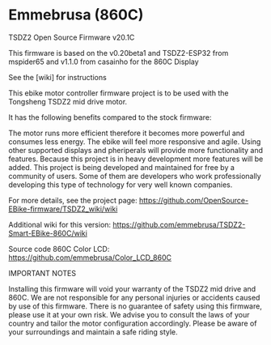 # Emmebrusa (860C)

TSDZ2 Open Source Firmware v20.1C

This firmware is based on the v0.20beta1 and TSDZ2-ESP32 from mspider65 and v1.1.0 from casainho for the 860C Display

See the [wiki] for instructions

This ebike motor controller firmware project is to be used with the Tongsheng TSDZ2 mid drive motor.

It has the following benefits compared to the stock firmware:

The motor runs more efficient therefore it becomes more powerful and consumes less energy.
The ebike will feel more responsive and agile.
Using other supported displays and pheriperals will provide more functionality and features. Because this project is in heavy development more features will be added.
This project is being developed and maintained for free by a community of users. Some of them are developers who work professionally developing this type of technology for very well known companies.

For more details, see the project page: https://github.com/OpenSource-EBike-firmware/TSDZ2_wiki/wiki

Additional wiki for this version: https://github.com/emmebrusa/TSDZ2-Smart-EBike-860C/wiki

Source code 860C Color LCD: https://github.com/emmebrusa/Color_LCD_860C

IMPORTANT NOTES

Installing this firmware will void your warranty of the TSDZ2 mid drive and 860C.
We are not responsible for any personal injuries or accidents caused by use of this firmware.
There is no guarantee of safety using this firmware, please use it at your own risk.
We advise you to consult the laws of your country and tailor the motor configuration accordingly.
Please be aware of your surroundings and maintain a safe riding style.